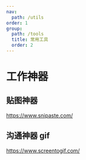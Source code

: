 ```yaml
---
nav:
  path: /utils
order: 1
group:
  path: /tools
  title: 常用工具
  order: 2
---
```


# 工作神器

## 贴图神器

https://www.snipaste.com/

## 沟通神器 gif

https://www.screentogif.com/
